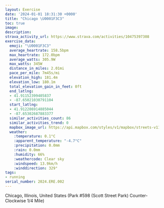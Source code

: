 ```yaml
---
layout: Exercise
date: '2024-01-01 18:31:30 +0000'
title: "Chicago \U0001F3C3"
toc: true
image:
description:
strava_activity_url: https://www.strava.com/activities/10475397308
exercise_data:
  emoji: "\U0001F3C3"
  average_heartrate: 158.5bpm
  max_heartrate: 172.0bpm
  average_watts: 305.9W
  max_watts: 345W
  distance_in_miles: 2.01mi
  pace_per_mile: 7m45s/mi
  elevation_high: 181.4m
  elevation_low: 180.1m
  total_elevation_gain_in_feet: 0ft
  end_latlng:
  - 41.91152399405837
  - -87.65021030791104
  start_latlng:
  - 41.912286914885044
  - -87.65302687883377
  similar_activities_count: 86
  similar_activities_trend: 0
  mapbox_image_url: https://api.mapbox.com/styles/v1/mapbox/streets-v11/static/path-5+787af2-1.0(g%7Bx~Fhl~uO%3FiBKo%40DQDKZg%40l%40y%40%60%40w%40NoCFg%40H_%40%3FqJEsCB%5BZG%40KGqFBmCCg%40DWFKTAVBbA%3FJHF~%40%3FbEDTFJLNXL%5CEd%40%3FZGPMLQDQ%3FO%3FyACoACOKSSQUGs%40Bi%40HOJKRELAd%40B~CFRHJPLJDJ%3FdACPCRONSFYEaDAOGWW%5BQGYAa%40Bg%40FSLKRETAP%40~ADdABNPZRJJBn%40An%40IJGP%5BDWBgAGkBGUW%5BSII%3Fy%40D_%40FKDKPK%60%40BxAAh%40Dt%40%40HJRZTJ%40PAj%40%3FPCZQLSFO%40%5B%3F%7B%40GmBKWGKQKKEqA%40k%40AOEOME%3FMBwADKBCHAHDrADzB%3FfIBz%40DhFC~%40%40pB),pin-s-s+e5b22e(-87.65141,41.91172),pin-s-f+89ae00(-87.64873999999999,41.910829999999976)/auto/800x800?access_token=pk.eyJ1Ijoiam9zaGJlY2ttYW4iLCJhIjoiY205eWR2aDd1MWZ6djJrbXc4a3M0bWZleiJ9.XiG9OWkNcZk2QzjJbxLB4A
  weather:
    :temperature: 0.1°C
    :apparent_temperature: "-4.7°C"
    :precipitation: 0.0mm
    :rain: 0.0mm
    :humidity: 66%
    :weathercode: Clear sky
    :windspeed: 13.9km/h
    :winddirection: 329°
tags:
- running
serial_number: 2024.ERE.002
---
```

Chicago, Illinois, United States (Park #598 (Scott Street Park) Counter-Clockwise 1/4 Mile)
